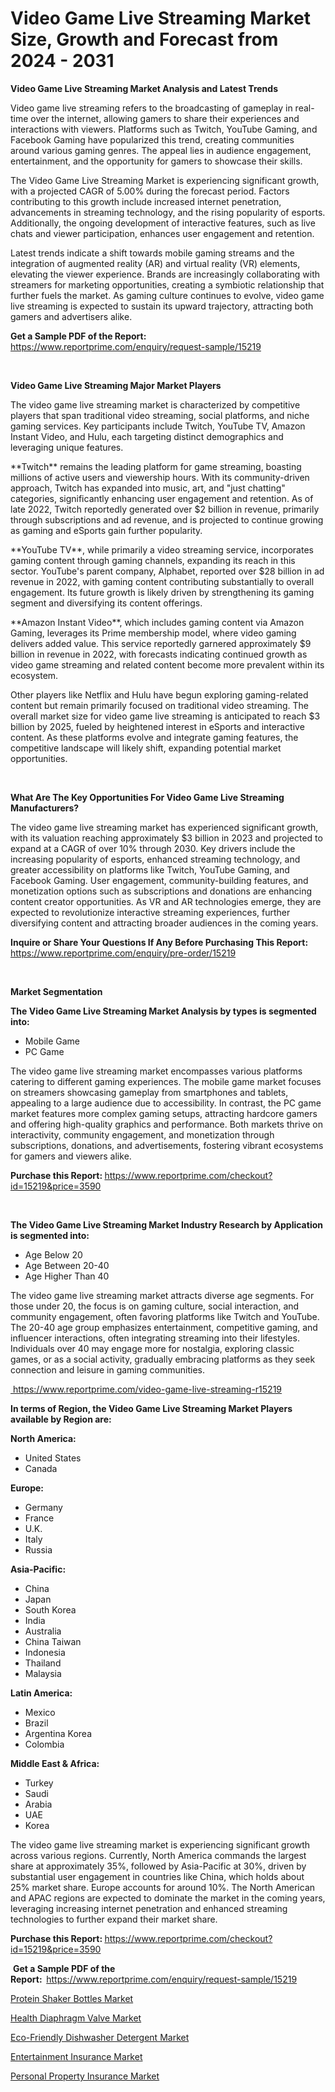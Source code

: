 <p><h1>Video Game Live Streaming Market Size, Growth and Forecast from 2024 - 2031</h1></p><p><strong>Video Game Live Streaming Market Analysis and Latest Trends</strong></p>
<p><p>Video game live streaming refers to the broadcasting of gameplay in real-time over the internet, allowing gamers to share their experiences and interactions with viewers. Platforms such as Twitch, YouTube Gaming, and Facebook Gaming have popularized this trend, creating communities around various gaming genres. The appeal lies in audience engagement, entertainment, and the opportunity for gamers to showcase their skills.</p><p>The Video Game Live Streaming Market is experiencing significant growth, with a projected CAGR of 5.00% during the forecast period. Factors contributing to this growth include increased internet penetration, advancements in streaming technology, and the rising popularity of esports. Additionally, the ongoing development of interactive features, such as live chats and viewer participation, enhances user engagement and retention.</p><p>Latest trends indicate a shift towards mobile gaming streams and the integration of augmented reality (AR) and virtual reality (VR) elements, elevating the viewer experience. Brands are increasingly collaborating with streamers for marketing opportunities, creating a symbiotic relationship that further fuels the market. As gaming culture continues to evolve, video game live streaming is expected to sustain its upward trajectory, attracting both gamers and advertisers alike.</p></p>
<p><strong>Get a Sample PDF of the Report:&nbsp;</strong> <a href="https://www.reportprime.com/enquiry/request-sample/15219?utm_campaign=83&utm_medium=2&utm_source=Github&utm_content=ia&utm_term=29112024&utm_id=video-game-live-streaming">https://www.reportprime.com/enquiry/request-sample/15219</a></p>
<p>&nbsp;</p>
<p><strong>Video Game Live Streaming Major Market Players</strong></p>
<p><p>The video game live streaming market is characterized by competitive players that span traditional video streaming, social platforms, and niche gaming services. Key participants include Twitch, YouTube TV, Amazon Instant Video, and Hulu, each targeting distinct demographics and leveraging unique features.</p><p>**Twitch** remains the leading platform for game streaming, boasting millions of active users and viewership hours. With its community-driven approach, Twitch has expanded into music, art, and "just chatting" categories, significantly enhancing user engagement and retention. As of late 2022, Twitch reportedly generated over $2 billion in revenue, primarily through subscriptions and ad revenue, and is projected to continue growing as gaming and eSports gain further popularity.</p><p>**YouTube TV**, while primarily a video streaming service, incorporates gaming content through gaming channels, expanding its reach in this sector. YouTube's parent company, Alphabet, reported over $28 billion in ad revenue in 2022, with gaming content contributing substantially to overall engagement. Its future growth is likely driven by strengthening its gaming segment and diversifying its content offerings.</p><p>**Amazon Instant Video**, which includes gaming content via Amazon Gaming, leverages its Prime membership model, where video gaming delivers added value. This service reportedly garnered approximately $9 billion in revenue in 2022, with forecasts indicating continued growth as video game streaming and related content become more prevalent within its ecosystem.</p><p>Other players like Netflix and Hulu have begun exploring gaming-related content but remain primarily focused on traditional video streaming. The overall market size for video game live streaming is anticipated to reach $3 billion by 2025, fueled by heightened interest in eSports and interactive content. As these platforms evolve and integrate gaming features, the competitive landscape will likely shift, expanding potential market opportunities.</p></p>
<p>&nbsp;</p>
<p><strong>What Are The Key Opportunities For Video Game Live Streaming Manufacturers?</strong></p>
<p><p>The video game live streaming market has experienced significant growth, with its valuation reaching approximately $3 billion in 2023 and projected to expand at a CAGR of over 10% through 2030. Key drivers include the increasing popularity of esports, enhanced streaming technology, and greater accessibility on platforms like Twitch, YouTube Gaming, and Facebook Gaming. User engagement, community-building features, and monetization options such as subscriptions and donations are enhancing content creator opportunities. As VR and AR technologies emerge, they are expected to revolutionize interactive streaming experiences, further diversifying content and attracting broader audiences in the coming years.</p></p>
<p><strong>Inquire or Share Your Questions If Any Before Purchasing This Report:</strong> <a href="https://www.reportprime.com/enquiry/pre-order/15219?utm_campaign=83&utm_medium=2&utm_source=Github&utm_content=ia&utm_term=29112024&utm_id=video-game-live-streaming">https://www.reportprime.com/enquiry/pre-order/15219</a></p>
<p>&nbsp;</p>
<p><strong>Market Segmentation</strong></p>
<p><strong>The Video Game Live Streaming Market Analysis by types is segmented into:</strong></p>
<p><ul><li>Mobile Game</li><li>PC Game</li></ul></p>
<p><p>The video game live streaming market encompasses various platforms catering to different gaming experiences. The mobile game market focuses on streamers showcasing gameplay from smartphones and tablets, appealing to a large audience due to accessibility. In contrast, the PC game market features more complex gaming setups, attracting hardcore gamers and offering high-quality graphics and performance. Both markets thrive on interactivity, community engagement, and monetization through subscriptions, donations, and advertisements, fostering vibrant ecosystems for gamers and viewers alike.</p></p>
<p><strong>Purchase this Report:&nbsp;</strong><a href="https://www.reportprime.com/checkout?id=15219&price=3590&utm_campaign=83&utm_medium=2&utm_source=Github&utm_content=ia&utm_term=29112024&utm_id=video-game-live-streaming">https://www.reportprime.com/checkout?id=15219&price=3590</a></p>
<p>&nbsp;</p>
<p><strong>The Video Game Live Streaming Market Industry Research by Application is segmented into:</strong></p>
<p><ul><li>Age Below 20</li><li>Age Between 20-40</li><li>Age Higher Than 40</li></ul></p>
<p><p>The video game live streaming market attracts diverse age segments. For those under 20, the focus is on gaming culture, social interaction, and community engagement, often favoring platforms like Twitch and YouTube. The 20-40 age group emphasizes entertainment, competitive gaming, and influencer interactions, often integrating streaming into their lifestyles. Individuals over 40 may engage more for nostalgia, exploring classic games, or as a social activity, gradually embracing platforms as they seek connection and leisure in gaming communities.</p></p>
<p><a href="https://www.reportprime.com/video-game-live-streaming-r15219?utm_campaign=83&utm_medium=2&utm_source=Github&utm_content=ia&utm_term=29112024&utm_id=video-game-live-streaming">&nbsp;https://www.reportprime.com/video-game-live-streaming-r15219</a></p>
<p><strong>In terms of Region, the Video Game Live Streaming Market Players available by Region are:</strong></p>
<p>
    <p> <strong> North America: </strong>
        <ul>
            <li>United States</li>
            <li>Canada</li>
        </ul>
        </p> 
    <p> <strong> Europe: </strong>
        <ul>
            <li>Germany</li>
            <li>France</li>
            <li>U.K.</li>
            <li>Italy</li>
            <li>Russia</li>
        </ul>
        </p> 
    <p> <strong> Asia-Pacific: </strong>
        <ul>
            <li>China</li>
            <li>Japan</li>
            <li>South Korea</li>
            <li>India</li>
            <li>Australia</li>
            <li>China Taiwan</li>
            <li>Indonesia</li>
            <li>Thailand</li>
            <li>Malaysia</li>
        </ul>
        </p> 
    <p> <strong> Latin America: </strong>
        <ul>
            <li>Mexico</li>
            <li>Brazil</li>
            <li>Argentina Korea</li>
            <li>Colombia</li>
        </ul>
        </p> 
    <p> <strong> Middle East & Africa: </strong>
        <ul>
            <li>Turkey</li>
            <li>Saudi</li>
            <li>Arabia</li>
            <li>UAE</li>
            <li>Korea</li>
        </ul>
    </p>
    </p>
<p><p>The video game live streaming market is experiencing significant growth across various regions. Currently, North America commands the largest share at approximately 35%, followed by Asia-Pacific at 30%, driven by substantial user engagement in countries like China, which holds about 25% market share. Europe accounts for around 10%. The North American and APAC regions are expected to dominate the market in the coming years, leveraging increasing internet penetration and enhanced streaming technologies to further expand their market share.</p></p>
<p><strong>Purchase this Report: </strong><a href="https://www.reportprime.com/checkout?id=15219&price=3590&utm_campaign=83&utm_medium=2&utm_source=Github&utm_content=ia&utm_term=29112024&utm_id=video-game-live-streaming">https://www.reportprime.com/checkout?id=15219&price=3590</a></p>
<p>&nbsp;<strong>Get a Sample PDF of the Report:&nbsp;&nbsp;</strong><a href="https://www.reportprime.com/enquiry/request-sample/15219?utm_campaign=83&utm_medium=2&utm_source=Github&utm_content=ia&utm_term=29112024&utm_id=video-game-live-streaming">https://www.reportprime.com/enquiry/request-sample/15219</a></p>
<p><strong></strong></p>
<p><p><a href="https://www.linkedin.com/pulse/protein-shaker-bottles-market-analysis-product-segmentation-regional-zmddc?utm_campaign=83&utm_medium=2&utm_source=Github&utm_content=ia&utm_term=29112024&utm_id=video-game-live-streaming">Protein Shaker Bottles Market</a></p><p><a href="https://issuu.com/reportprime-2/docs/health-diaphragm-valve-market-size-2030.pptx?utm_campaign=83&utm_medium=2&utm_source=Github&utm_content=ia&utm_term=29112024&utm_id=video-game-live-streaming">Health Diaphragm Valve Market</a></p><p><a href="https://issuu.com/reportprime-2/docs/eco-friendly-dishwasher-detergent-market-size-2030?utm_campaign=83&utm_medium=2&utm_source=Github&utm_content=ia&utm_term=29112024&utm_id=video-game-live-streaming">Eco-Friendly Dishwasher Detergent Market</a></p><p><a href="https://github.com/dringals/Market-Research-Report-List-6/blob/main/entertainment-insurance-market.md?utm_campaign=83&utm_medium=2&utm_source=Github&utm_content=ia&utm_term=29112024&utm_id=video-game-live-streaming">Entertainment Insurance Market</a></p><p><a href="https://github.com/tona7vba/Market-Research-Report-List-1/blob/main/personal-property-insurance-market.md?utm_campaign=83&utm_medium=2&utm_source=Github&utm_content=ia&utm_term=29112024&utm_id=video-game-live-streaming">Personal Property Insurance Market</a></p></p>